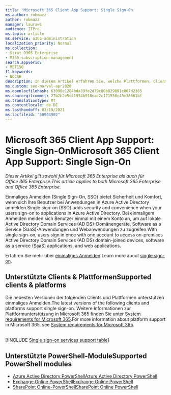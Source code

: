 ```yaml
---
title: 'Microsoft 365 Client App Support: Single Sign-On'
ms.author: robmazz
author: robmazz
manager: laurawi
audience: ITPro
ms.topic: article
ms.service: o365-administration
localization_priority: Normal
ms.collection:
- Strat_O365_Enterprise
- M365-subscription-management
search.appverid:
- MET150
f1.keywords:
- NOCSH
description: In diesem Artikel erfahren Sie, welche Plattformen, Clients und PowerShell-Module einmaliges Anmelden für Microsoft 365 unterstützen.
ms.custom: seo-marvel-apr2020
ms.openlocfilehash: 63090e1284bda39fe2d79c80b829891e867d2365
ms.sourcegitcommit: 27b2b2e5c41934b918cac2c171556c45e36661bf
ms.translationtype: MT
ms.contentlocale: de-DE
ms.lasthandoff: 03/19/2021
ms.locfileid: "50904902"
---
```

# <a name="microsoft-365-client-app-support-single-sign-on"></a><span data-ttu-id="cb1de-103">Microsoft 365 Client App Support: Single Sign-On</span><span class="sxs-lookup"><span data-stu-id="cb1de-103">Microsoft 365 Client App Support: Single Sign-On</span></span>

<span data-ttu-id="cb1de-104">*Dieser Artikel gilt sowohl für Microsoft 365 Enterprise als auch für Office 365 Enterprise.*</span><span class="sxs-lookup"><span data-stu-id="cb1de-104">*This article applies to both Microsoft 365 Enterprise and Office 365 Enterprise.*</span></span>

<span data-ttu-id="cb1de-105">Einmaliges Anmelden (Single Sign-On, SSO) bietet Sicherheit und Komfort, wenn sich Ihre Benutzer bei Anwendungen in Azure Active Directory anmelden.</span><span class="sxs-lookup"><span data-stu-id="cb1de-105">Single sign-on (SSO) adds security and convenience when your users sign-on to applications in Azure Active Directory.</span></span> <span data-ttu-id="cb1de-106">Bei einmaligem Anmelden melden sich Benutzer einmal mit einem Konto an, um auf lokale Active Directory Domain Services (AD DS)-Domänengeräte, Software as a Service (SaaS)-Anwendungen und Webanwendungen zu zugreifen.</span><span class="sxs-lookup"><span data-stu-id="cb1de-106">With single sign-on, users sign in once with one account to access on-premises Active Directory Domain Services (AD DS) domain-joined devices, software as a service (SaaS) applications, and web applications.</span></span>

<span data-ttu-id="cb1de-107">Erfahren Sie mehr über [einmaliges Anmelden](/azure/active-directory/manage-apps/what-is-single-sign-on).</span><span class="sxs-lookup"><span data-stu-id="cb1de-107">Learn more about [single sign-on](/azure/active-directory/manage-apps/what-is-single-sign-on).</span></span>

## <a name="supported-clients--platforms"></a><span data-ttu-id="cb1de-108">Unterstützte Clients & Plattformen</span><span class="sxs-lookup"><span data-stu-id="cb1de-108">Supported clients & platforms</span></span>

<span data-ttu-id="cb1de-109">Die neuesten Versionen der folgenden Clients und Plattformen unterstützen einmaliges Anmelden.</span><span class="sxs-lookup"><span data-stu-id="cb1de-109">The latest versions of the following clients and platforms support single sign-on.</span></span> <span data-ttu-id="cb1de-110">Weitere Informationen zur Plattformunterstützung in Microsoft 365 finden Sie unter [System requirements for Microsoft 365](/microsoft-365/microsoft-365-and-office-resources).</span><span class="sxs-lookup"><span data-stu-id="cb1de-110">For more information about platform support in Microsoft 365, see [System requirements for Microsoft 365](/microsoft-365/microsoft-365-and-office-resources).</span></span>
<br>
<br>

[!INCLUDE [Single sign-on services support table](../includes/microsoft-365-client-support-single-sign-on-include.md)]

## <a name="supported-powershell-modules"></a><span data-ttu-id="cb1de-111">Unterstützte PowerShell-Module</span><span class="sxs-lookup"><span data-stu-id="cb1de-111">Supported PowerShell modules</span></span>

- [<span data-ttu-id="cb1de-112">Azure Active Directory PowerShell</span><span class="sxs-lookup"><span data-stu-id="cb1de-112">Azure Active Directory PowerShell</span></span>](/powershell/azure/active-directory/overview?view=azureadps-2.0)
- [<span data-ttu-id="cb1de-113">Exchange Online PowerShell</span><span class="sxs-lookup"><span data-stu-id="cb1de-113">Exchange Online PowerShell</span></span>](/powershell/exchange/exchange-online-powershell)
- [<span data-ttu-id="cb1de-114">SharePoint Online-PowerShell</span><span class="sxs-lookup"><span data-stu-id="cb1de-114">SharePoint Online PowerShell</span></span>](/powershell/sharepoint/sharepoint-online/connect-sharepoint-online)
